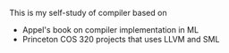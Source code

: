 This is my self-study of compiler based on
- Appel's book on compiler implementation in ML
- Princeton COS 320 projects that uses LLVM and SML
